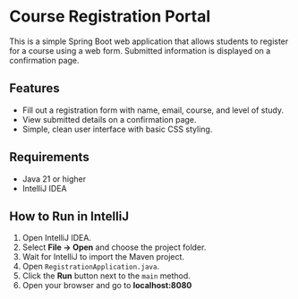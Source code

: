 # Course Registration Portal

This is a simple Spring Boot web application that allows students to register for a course using a web form. Submitted information is displayed on a confirmation page.

## Features
- Fill out a registration form with name, email, course, and level of study.
- View submitted details on a confirmation page.
- Simple, clean user interface with basic CSS styling.

## Requirements
- Java 21 or higher
- IntelliJ IDEA

## How to Run in IntelliJ
1. Open IntelliJ IDEA.
2. Select **File → Open** and choose the project folder.
3. Wait for IntelliJ to import the Maven project.
4. Open `RegistrationApplication.java`.
5. Click the **Run** button next to the `main` method.
6. Open your browser and go to **localhost:8080**

